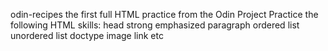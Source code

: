 odin-recipes
the first full HTML practice from the Odin Project
Practice the following HTML skills:
 head
 strong
emphasized
 paragraph
 ordered list
 unordered list
 doctype
 image
link
 etc